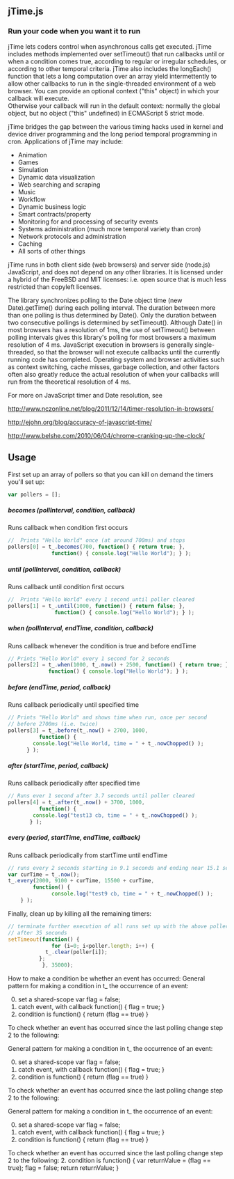 ## jTime.js
### Run your code when you want it to run


jTime lets coders control when asynchronous calls get executed. jTime 
includes methods implemented over setTimeout() that run callbacks 
until or when a condition comes true, according to regular or irregular 
schedules, or according to other temporal criteria.  jTime also 
includes the longEach() function that lets a long computation 
over an array yield intermettently to allow other callbacks to run in 
the single-threaded environment of a web browser. You can provide an 
optional context ("this" object) in which your callback will execute.  
Otherwise your callback will run in the default context: normally the 
global object, but no object ("this" undefined) in ECMAScript 5 strict mode.

jTime bridges the gap between the various timing hacks used in kernel and 
device driver programming and the long period temporal programming in 
cron. Applications of jTime may include:

* Animation
* Games
* Simulation
* Dynamic data visualization
* Web searching and scraping
* Music
* Workflow
* Dynamic business logic
* Smart contracts/property
* Monitoring for and processing of security events
* Systems administration (much more temporal variety than cron)
* Network protocols and administration 
* Caching
* All sorts of other things

jTime runs in both client side (web browsers) and server side (node.js) 
JavaScript, and does not depend on any other libraries. It is licensed 
under a hybrid of the FreeBSD and MIT licenses: i.e. open source that is 
much less restricted than copyleft licenses.

The library synchronizes polling to the Date object time
        (new Date).getTime()
during each polling interval. The duration between more than one
polling is thus determined by Date(). Only the duration between 
two consecutive pollings is determined by setTimeout(). Although
Date() in most browsers has a resolution of 1ms, the use of
setTimeout() between polling intervals gives this library's polling 
for most browsers a maximum resolution of 4 ms.  JavaScript execution in 
browsers is generally single-threaded, so that the browser will not execute 
callbacks until the currently running code has completed.  Operating system and
browser activities such as context switching, cache misses, garbage
collection, and other factors often also greatly reduce the actual
resolution of when your callbacks will run from the theoretical 
resolution of 4 ms.


For more on JavaScript timer and Date resolution, see 

http://www.nczonline.net/blog/2011/12/14/timer-resolution-in-browsers/

http://ejohn.org/blog/accuracy-of-javascript-time/

http://www.belshe.com/2010/06/04/chrome-cranking-up-the-clock/

## Usage
First set up an array of pollers so that you can kill on demand the timers
you'll set up:

``` javascript
var pollers = [];
```


##### becomes (pollInterval, condition, callback) 
Runs callback when condition first occurs

``` javascript
//  Prints "Hello World" once (at around 700ms) and stops
pollers[0] = t_.becomes(700, function() { return true; }, 
              function() { console.log("Hello World"); } );
```


##### until (pollInterval, condition, callback)
Runs callback until condition first occurs

``` javascript
//  Prints "Hello World" every 1 second until poller cleared
pollers[1] = t_.until(1000, function() { return false; }, 
               function() { console.log("Hello World"); } );
```

##### when (pollInterval, endTime, condition, callback)
Runs callback whenever the condition is true and before endTime

``` javascript
// Prints "Hello World" every 1 second for 2 seconds
pollers[2] = t_.when(1000, t_.now() + 2500, function() { return true; }, 
             function() { console.log("Hello World"); } );
```

##### before (endTime, period, callback)
Runs callback periodically until specified time

``` javascript
// Prints "Hello World" and shows time when run, once per second
// before 2700ms (i.e. twice)
pollers[3] = t_.before(t_.now() + 2700, 1000,
          function() { 
	    console.log("Hello World, time = " + t_.nowChopped() ); 
	  } );
```

##### after (startTime, period, callback)
Runs callback periodically after specified time

``` javascript
// Runs ever 1 second after 3.7 seconds until poller cleared
pollers[4] = t_.after(t_.now() + 3700, 1000,
          function() { 
	    console.log("test13 cb, time = " + t_.nowChopped() ); 
	   } );
```

##### every (period, startTime, endTime, callback)
Runs callback periodically from startTime until endTime

``` javascript
// runs every 2 seconds starting in 9.1 seconds and ending near 15.1 seconds
var curTime = t_.now();
t_.every(2000, 9100 + curTime, 15500 + curTime,
        function() { 
	          console.log("test9 cb, time = " + t_.nowChopped() ); 
	} );
```

Finally, clean up by killing all the remaining timers:

``` javascript
// terminate further execution of all runs set up with the above pollers
// after 35 seconds
setTimeout(function() {
              for (i=0; i<poller.length; i++) {
	        t_.clear(poller[i]);
	      };
           }, 35000);
```

How to make a condition be whether an event has occurred:
General pattern for making a condition in t_ the occurrence of an event:

0. set a shared-scope var flag = false;
1. catch event, with callback function() { flag = true; }
2. condition is function() { return (flag == true) }

To check whether an event has occurred since the last polling change step 2 to the following:

General pattern for making a condition in t_ the occurrence of an event:

0. set a shared-scope var flag = false;
1. catch event, with callback function() { flag = true; }
2. condition is function() { return (flag == true) }

To check whether an event has occurred since the last polling change step 2 to the following:


General pattern for making a condition in t_ the occurrence of an event:

0. set a shared-scope var flag = false;
1. catch event, with callback function() { flag = true; }
2. condition is function() { return (flag == true) }

To check whether an event has occurred since the last polling change step 2 to the following:
2. condition is function() { var returnValue = (flag == true); flag = false; return returnValue; }


